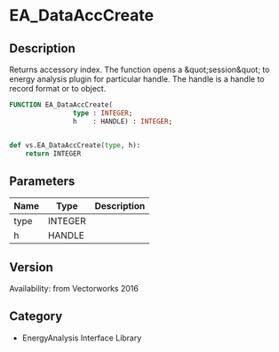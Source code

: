 # EA_DataAccCreate

## Description
Returns accessory index. The function opens a &amp;quot;session&amp;quot; to energy analysis plugin for particular handle. The handle is a handle to record format or to object.

```pascal
FUNCTION EA_DataAccCreate(
				type : INTEGER;
				h    : HANDLE) : INTEGER;
```

```python

def vs.EA_DataAccCreate(type, h):
    return INTEGER
```

## Parameters
|Name|Type|Description|
|---|---|---|
|type|INTEGER||
|h|HANDLE||

## Version
Availability: from Vectorworks 2016
## Category
* EnergyAnalysis Interface Library

